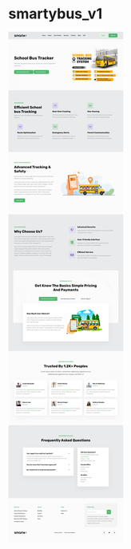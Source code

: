 # smartybus_v1
![Alt text](https://github.com/hampadco/smartybus_v1/blob/master/screencapture-localhost-5114-2023-09-02-16_47_30.png)
